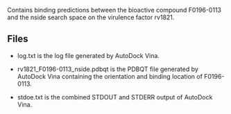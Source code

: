Contains binding predictions between the bioactive compound F0196-0113 and the nside search space on the virulence factor rv1821.

## Files

- log.txt is the log file generated by AutoDock Vina.

- rv1821_F0196-0113_nside.pdbqt is the PDBQT file generated by AutoDock Vina containing the orientation and binding location of F0196-0113.

- stdoe.txt is the combined STDOUT and STDERR output of AutoDock Vina.

